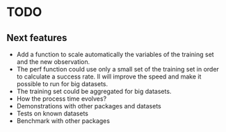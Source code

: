 TODO
====

Next features
-------------

* Add a function to scale automatically the variables of the training set and the new observation.
* The perf function could use only a small set of the training set in order to calculate a success rate. Il will improve the speed and make it possible to run for big datasets.
* The training set could be aggregated for big datasets.
* How the process time evolves?
* Demonstrations with other packages and datasets
* Tests on known datasets
* Benchmark with other packages
